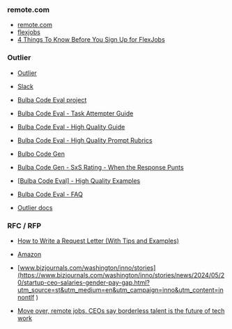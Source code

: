 ### remote.com ## 
- [remote.com](https://remote.com/jobs?utm_device=c&utm_term=&utm_placement=youtube.com&utm_campaign=AW_USCA_NU_CON_Remote_en_YouTube_DTMB_MAXCON_RemoteTalent&utm_source=google&utm_medium=cpc&utm_content=681676430393&hsa_acc=3739679445&hsa_cam=20795979544&hsa_grp=151095995930&hsa_ad=681676430393&hsa_src=ytv&hsa_tgt=&hsa_kw=&hsa_mt=&hsa_net=adwords&hsa_ver=3&gclid=CjwKCAiAyp-sBhBSEiwAWWzTnnbU8AB_t50ejxwIb6eh2UDVYpchFE8vid58xAwe8qXbP0l01QUpmxoCtJcQAvD_BwE)
- [flexjobs](https://www.flexjobs.com)
- [4 Things To Know Before You Sign Up for FlexJobs](https://clark.com/employment-military/flexjobs-work-from-home-jobs/)

### Outlier
- [Outlier](https://outlier.ai) 
- [Slack](https://app.slack.com/client/T04NSCKKTHC/C04NZ0WNWEN)
- [Bulba Code Eval project](https://docs.google.com/document/d/1rY_vkPPsrAqKFsG7EMdPpvXTxmnX1dCYbTYthk406Fs/edit)
- [Bulba Code Eval - Task Attempter Guide](https://docs.google.com/document/d/12aV7yxMLjnwbyaCpJTkgVBulEmQX2nEsydAk0cTw_GU/edit#heading=h.rhzuqb1bqbh9)
- [Bulba Code Eval - High Quality Guide](https://docs.google.com/document/d/1WX44xO_BysYP8dS32BafHbDHP2FK9RMHbjdyn0hr-Lw/edit) 
- [Bulba Code Eval - High Quality Prompt Rubrics](https://docs.google.com/document/d/1Zu4O3e-mJMLXixD8c7Pa0iPEffrKiYNZ_hUn3WdNizg/edit)
- [Bulbo Code Gen](https://drive.google.com/file/d/17tp1QeI662G9_8u518qgKhQNjoYBDPBo/view)
- [Bulba Code Gen - SxS Rating - When the Response Punts](https://docs.google.com/document/u/1/d/e/2PACX-1vTa6NusvvOPtOC8Pl6mCvodnPq5W1m00pv_wjOq9ibxb1HHJpEiJnYgTyTD7EYm4I2y0oX8nwpVRvpz/pub)
- [[Bulba Code Eval] - High Quality Examples](https://www.loom.com/share/be6ada112c0a44d19bd638a5b3d40b77?sid=44c8ead3-c02a-44cf-a98f-68393aa59b3b)
- [Bulba Code Eval - FAQ](https://docs.google.com/document/d/1fp0FT6xC1tkF7CrnD8jaozryRY9cpzspagHjKg4iOZ4/edit#heading=h.xgr2domldmhv) 

- [Outlier docs](https://docs.google.com/document/d/1iEGurFzjcPOg3SR4eJ_wExeu_SHm6SlDFq9PeG9mIow/edit#heading=h.57h0qvxrmkqt)

### RFC / RFP
- [How to Write a Request Letter (With Tips and Examples)](https://ca.indeed.com/career-advice/career-development/how-to-write-request-letter)


- [Amazon](https://www.pubcourse.com/yt?utm_medium=cpc&utm_source=google&utm_campaign=21171780932&utm_agid=160706701893&utm_term=&creative=696113295103&device=c&placement=youtube.com&gc_id=21171780932&h_ga_id=160706701893&h_ad_id=696113295103&h_keyword_id=&h_keyword=&h_placement=youtube.com&gclid=EAIaIQobChMIzbHF-NeIhgMVhuXnAx34uAFlEAEYAiAAEgLGG_D_BwE)

- [www.bizjournals.com/washington/inno/stories](https://www.bizjournals.com/washington/inno/stories/news/2024/05/20/startup-ceo-salaries-gender-pay-gap.html?utm_source=st&utm_medium=en&utm_campaign=inno&utm_content=innontlf
)

- [Move over, remote jobs. CEOs say borderless talent is the future of tech work](https://www.cnbc.com/2024/06/30/move-over-remote-ceos-say-borderless-talent-future-tech-jobs.html?utm_source=pocket-newtab-en-us)